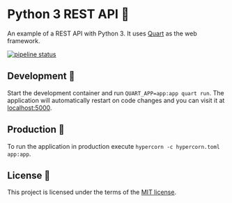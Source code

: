 # Python 3 REST API 🐍

An example of a REST API with Python 3. It uses [Quart](https://pgjones.gitlab.io/quart/) as the web framework.

[![pipeline status](https://gitlab.com/paperstack-org/application-examples/python3-rest-api/badges/main/pipeline.svg)](https://gitlab.com/paperstack-org/application-examples/python3-rest-api/-/commits/main)

## Development 🔧

Start the development container and run `QUART_APP=app:app quart run`. The application will automatically restart on code changes and you can visit it at [localhost:5000](http://localhost:5000/health).

## Production 🚀

To run the application in production execute `hypercorn -c hypercorn.toml app:app`.

## License 📄

This project is licensed under the terms of the [MIT license](./LICENSE.md).
